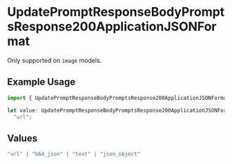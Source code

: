 # UpdatePromptResponseBodyPromptsResponse200ApplicationJSONFormat

Only supported on `image` models.

## Example Usage

```typescript
import { UpdatePromptResponseBodyPromptsResponse200ApplicationJSONFormat } from "@orq-ai/node/models/operations";

let value: UpdatePromptResponseBodyPromptsResponse200ApplicationJSONFormat =
  "url";
```

## Values

```typescript
"url" | "b64_json" | "text" | "json_object"
```